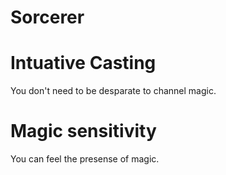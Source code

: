 # Sorcerer

# Intuative Casting

You don't need to be desparate to channel magic.

# Magic sensitivity

You can feel the presense of magic.

